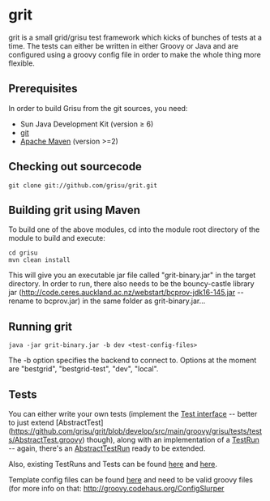 grit
===

grit is a small grid/grisu test framework which kicks of bunches of tests at a time. The tests can either be written in either Groovy or Java and are configured using a groovy config file in order to make the whole thing more flexible.

Prerequisites
--------------------

In order to build Grisu from the git sources, you need: 

- Sun Java Development Kit (version ≥ 6)
- [git](http://git-scm.com) 
- [Apache Maven](http://maven.apache.org) (version >=2)

Checking out sourcecode
-------------------------------------

 `git clone git://github.com/grisu/grit.git`

Building grit using Maven
------------------------------------------

To build one of the above modules, cd into the module root directory of the module to build and execute: 

    cd grisu
    mvn clean install
    
This will give you an executable jar file called "grit-binary.jar" in the target directory. In order to run, there also needs to be the bouncy-castle library jar (http://code.ceres.auckland.ac.nz/webstart/bcprov-jdk16-145.jar -- rename to bcprov.jar) in the same folder as grit-binary.jar...

Running grit
--------------------

`java -jar grit-binary.jar -b dev <test-config-files>`

The -b option specifies the backend to connect to. Options at the moment are "bestgrid", "bestgrid-test", "dev", "local".

Tests
---------

You can either write your own tests (implement the [Test interface](https://github.com/grisu/grit/blob/develop/src/main/groovy/grisu/tests/tests/Test.groovy) -- better to just extend [AbstractTest] (https://github.com/grisu/grit/blob/develop/src/main/groovy/grisu/tests/tests/AbstractTest.groovy) though), along with an implementation of a [TestRun](https://github.com/grisu/grit/blob/develop/src/main/groovy/grisu/tests/testRuns/TestRun.groovy) -- again, there's an [AbstractTestRun](https://github.com/grisu/grit/blob/develop/src/main/groovy/grisu/tests/testRuns/AbstractTestRun.groovy) ready to be extended.

Also, existing TestRuns and Tests can be found [here](https://github.com/grisu/grit/tree/develop/src/main/groovy/grisu/tests/testRuns) and [here](https://github.com/grisu/grit/tree/develop/src/main/groovy/grisu/tests/tests).

Template config files can be found [here](https://github.com/grisu/grit/tree/develop/test-templates) and need to be valid groovy files (for more info on that: http://groovy.codehaus.org/ConfigSlurper

